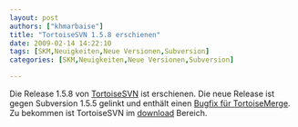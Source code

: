 ```yaml
---
layout: post
authors: ["khmarbaise"]
title: "TortoiseSVN 1.5.8 erschienen"
date: 2009-02-14 14:22:10
tags: [SKM,Neuigkeiten,Neue Versionen,Subversion]
categories: [SKM,Neuigkeiten,Neue Versionen,Subversion]

---
```

Die Release 1.5.8 von <a href="http://tortoisesvn.net">TortoiseSVN</a> ist erschienen. Die neue Release ist gegen Subversion 1.5.5 gelinkt und enthält einen <a href="http://sourceforge.net/project/shownotes.php?release_id=660905">Bugfix für TortoiseMerge</a>.  Zu bekommen ist TortoiseSVN im <a href="http://tortoisesvn.net/downloads">download</a> Bereich.
